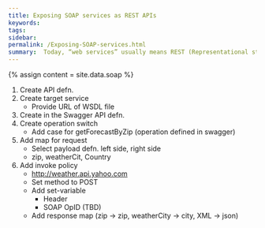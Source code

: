 ```yaml
---
title: Exposing SOAP services as REST APIs
keywords:
tags:
sidebar: 
permalink: /Exposing-SOAP-services.html
summary:  Today, “web services” usually means REST (Representational state transfer) APIs using JSON as the data exchange format.  However, the first generation of web services was built using SOAP (Simple Object Access Protocol), a standard protocol based on XML.  In many enterprises, SOAP web services are still important assets, and some APIs are only available via SOAP.
---
```


{% assign content = site.data.soap %}


1. Create API defn.
1. Create target service
   - Provide URL of WSDL file
1. Create in the Swagger API defn.
1. Create operation switch
   - Add case for getForecastByZip (operation defined in swagger)
1. Add map for request
   - Select payload defn. left side, right side
   - zip, weatherCit, Country
1. Add invoke policy
   - http://weather.api.yahoo.com
   - Set method to POST
   - Add set-variable
     - Header
     - SOAP OpID (TBD)
   - Add response map (zip -> zip, weatherCity -> city, XML -> json)
